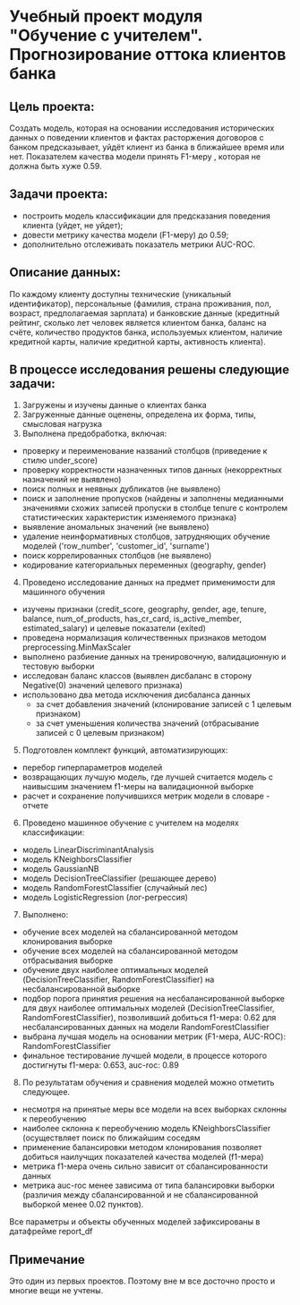 # Учебный проект модуля "Обучение с учителем". Прогнозирование оттока клиентов банка

## Цель проекта:
Создать модель, которая на основании исследования исторических данных о поведении клиентов и фактах расторжения договоров с банком предсказывает, уйдёт клиент из банка в ближайшее время или нет. Показателем качества модели принять F1-меру , которая не должна быть хуже 0.59.

## Задачи проекта:
- построить модель классификации для предсказания поведения клиента (уйдет, не уйдет);
- довести метрику качества модели (F1-меру) до 0.59;
- дополнительно отслеживать показатель метрики AUC-ROC.

## Описание данных:
По каждому клиенту доступны технические (уникальный идентификатор), персональные (фамилия, страна проживания, пол, возраст, предполагаемая зарплата) и банковские данные (кредитный рейтинг, сколько лет человек является клиентом банка, баланс на счёте, количество продуктов банка, используемых клиентом, наличие кредитной карты, наличие кредитной карты, активность клиента).

## В процессе исследования решены следующие задачи:
1. Загружены и изучены данные о клиентах банка
2. Загруженные данные оценены, определена их форма, типы, смысловая нагрузка
3. Выполнена предобработка, включая:
 - проверку и переименование названий столбцов (приведение к стилю under_score)
 - проверку корректности назначенных типов данных (некорректных назначений не выявлено)
 - поиск полных и неявных дубликатов (не выявлено) 
 - поиск и заполнение пропусков (найдены и заполнены медианными значениями схожих записей пропуски в столбце tenure c контролем статистических характеристик изменяемого признака)
 - выявление аномальных значений (не выявлено)
 - удаление неинформативных столбцов, затрудняющих обучение моделей ('row_number', 'customer_id', 'surname')
 - поиск коррелированных столбцов (не выявлено)
 - кодирование категориальных переменных (geography, gender)
4. Проведено исследование данных на предмет применимости для машинного обучения
 - изучены признаки (credit_score, geography, gender, age, tenure, balance, num_of_products, has_cr_card, is_active_member, estimated_salary) и целевые показатели (exited)
 - проведена нормализация количественных признаков методом preprocessing.MinMaxScaler
 - выполнено разбиение данных на тренировочную, валидационную и тестовую выборки
 - исследован баланс классов (выявлен дисбаланс в сторону Negative(0) значений целевого признака)
 - использовано два метода исключения дисбаланса данных
     - за счет добавления значений (клонирование записей с 1 целевым признаком)
     - за счет уменьшения количества значений (отбрасывание записей с 0 целевым признаком)
5. Подготовлен комплект функций, автоматизирующих:
 - перебор гиперпараметров моделей
 - возвращающих лучшую модель, где лучшей считается модель с наивысшим значением f1-меры на валидационной выборке
 - расчет и сохранение получившихся метрик модели в словаре - отчете

6. Проведено машинное обучение с учителем на моделях классификации:
- модель LinearDiscriminantAnalysis
- модель KNeighborsClassifier
- модель GaussianNB
- модель DecisionTreeClassifier (решающее дерево)
- модель RandomForestClassifier (случайный лес)
- модель LogisticRegression (лог-регрессия)

7. Выполнено:
- обучение всех моделей на сбалансированной методом клонирования выборке
- обучение всех моделей на сбалансированной методом отбрасывания выборке
- обучение двух наиболее оптимальных моделей (DecisionTreeClassifier, RandomForestClassifier) на несбалансированной выборке
- подбор порога принятия решения на несбалансированной выборке для двух наиболее оптимальных моделей (DecisionTreeClassifier, RandomForestClassifier), позволивший добиться f1-мера: 0.62 для несбалансированных данных на модели RandomForestClassifier
- выбрана лучшая модель на основании метрик (F1-мера, AUC-ROC): RandomForestClassifier
- финальное тестирование лучшей модели, в процессе которого достигнуты f1-мера: 0.653, auc-roc: 0.89 
   
8. По результатам обучения и сравнения моделей можно отметить следующее.
- несмотря на принятые меры все модели на всех выборках склонны к переобучению
- наиболее склонна к переобучению модель KNeighborsClassifier (осуществляет поиск по ближайшим соседям
- применение балансировки методом клонирования позволяет добиться наилучщих показателей качества моделей (f1-мера)
- метрика f1-мера очень сильно зависит от сбалансированности данных
- метрика auc-roc менее зависима от типа балансировки выборки (различия между сбалансированной и не сбалансированной выборкой менее 0.02 пунктов).
   
Все параметры и объекты обученных моделей зафиксированы в датафрейме report_df

## Примечание
Это один из первых проектов. Поэтому вне м все досточно просто и многие вещи не учтены.

